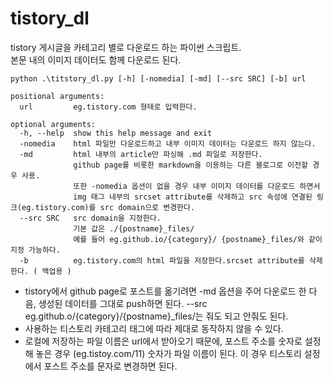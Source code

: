 # tistory_dl
tistory 게시글을 카테고리 별로 다운로드 하는 파이썬 스크립트.  
본문 내의 이미지 데이터도 함께 다운로드 된다.  

`python .\titstory_dl.py [-h] [-nomedia] [-md] [--src SRC] [-b] url`

```
positional arguments:  
  url         eg.tistory.com 형태로 입력한다.  
  
optional arguments:  
  -h, --help  show this help message and exit  
  -nomedia    html 파일만 다운로드하고 내부 이미지 데이터는 다운로드 하지 않는다.  
  -md         html 내부의 article만 파싱해 .md 파일로 저장한다.  
              github page를 비롯한 markdown을 이용하는 다른 블로그로 이전할 경우 사용.
              또한 -nomedia 옵션이 없을 경우 내부 이미지 데이터를 다운로드 하면서
              img 태그 내부의 srcset attribute를 삭제하고 src 속성에 연결된 링크(eg.tistory.com)를 src domain으로 변경한다.   
  --src SRC   src domain을 지정한다.
              기본 값은 ./{postname}_files/  
              예를 들어 eg.github.io/{category}/ {postname}_files/와 같이 지정 가능하다.  
  -b          eg.tistory.com의 html 파일을 저장한다.srcset attribute를 삭제한다. ( 백업용 )
```


* tistory에서 github page로 포스트를 옮기려면 -md 옵션을 주어 다운로드 한 다음, 생성된 데이터를 그대로 push하면 된다. --src eg.github.o/{category}/{postname}_files/는 줘도 되고 안줘도 된다.
* 사용하는 티스토리 카테고리 태그에 따라 제대로 동작하지 않을 수 있다.
* 로컬에 저장하는 파일 이름은 url에서 받아오기 때문에, 포스트 주소를 숫자로 설정해 놓은 경우 (eg.tistoy.com/11) 숫자가 파일 이름이 된다. 이 경우 티스토리 설정에서 포스트 주소를 문자로 변경하면 된다.
